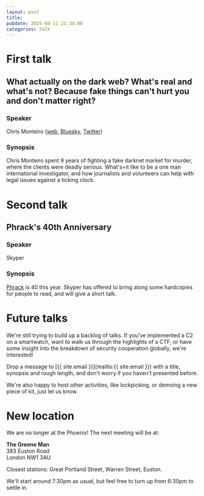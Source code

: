 ```yaml
---
layout: post
title:
pubdate: 2025-08-11 21:34:00
categories: talk
---
```

# First talk

## What actually on the dark web? What's real and what's not? Because fake things can't hurt you and don't matter right?

### Speaker

Chris Monteiro ([web](https://pirate.london), [Bluesky](https://bsky.app/profile/dekushrub.bsky.social), [Twitter](https://twitter.com/Deku_shrub))

### Synopsis

Chris Monteiro spent 9 years of fighting a fake darknet market for murder, where the clients were deadly serious. What's+it like to be a one man international investigator, and how journalists and volunteers can help with legal issues against a ticking clock.


# Second talk

## Phrack's 40th Anniversary

### Speaker

Skyper

### Synopsis

[Phrack](https://x.com/phrack) is 40 this year. Skyper has offered to bring along some hardcopies for people to read, and will give a short talk.


# Future talks

We're still trying to build up a backlog of talks. If you've implemented a C2 on a smartwatch, want to walk us through the highlights of a CTF, or have some insight into the breakdown of security cooperation globally, we're interested!

Drop a message to [{{ site.email }}](mailto:{{ site.email }}) with a title, synopsis and rough length, and don't worry if you haven't presented before.

We're also happy to host other activities, like lockpicking, or demoing a new piece of kit, just let us know.

# New location

We are no longer at the Phoenix! The next meeting will be at:

**The Greene Man**<br/>
383 Euston Road<br/>
London NW1 3AU

Closest stations: Great Portland Street, Warren Street, Euston.

We'll start around 7:30pm as usual, but feel free to turn up from 6:30pm to settle in.
